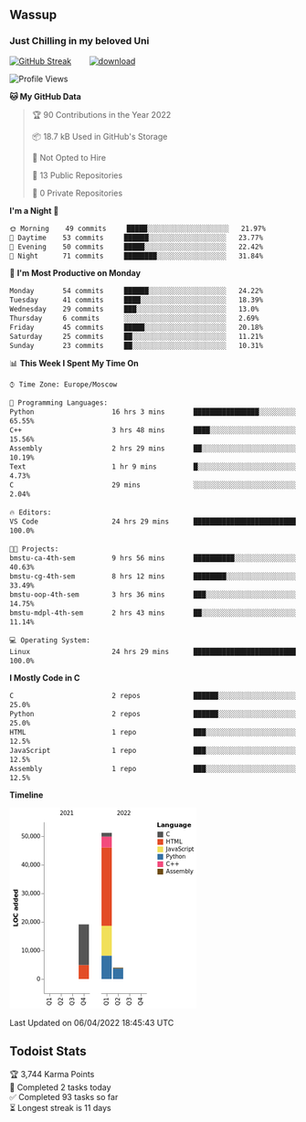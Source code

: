 ## Wassup 
### Just Chilling in my beloved Uni 

<!--
-->

[![GitHub Streak](http://github-readme-streak-stats.herokuapp.com?user=archeoss&theme=shades-of-purple&hide_border=true&date_format=j%20M%5B%20Y%5D)](https://git.io/streak-stats)&nbsp;&nbsp;&nbsp;&nbsp;&nbsp;&nbsp;&nbsp;&nbsp;[![download](https://user-images.githubusercontent.com/68448737/147796309-d8b65b1d-4dde-40d9-b03a-2b42aaa6cd43.jpeg)
](https://bmstu.ru/)

<!--START_SECTION:waka-->
![Profile Views](http://img.shields.io/badge/Profile%20Views-1-blue)

**🐱 My GitHub Data** 

> 🏆 90 Contributions in the Year 2022
 > 
> 📦 18.7 kB Used in GitHub's Storage 
 > 
> 🚫 Not Opted to Hire
 > 
> 📜 13 Public Repositories 
 > 
> 🔑 0 Private Repositories  
 > 
**I'm a Night 🦉** 

```text
🌞 Morning    49 commits     █████░░░░░░░░░░░░░░░░░░░░   21.97% 
🌆 Daytime    53 commits     ██████░░░░░░░░░░░░░░░░░░░   23.77% 
🌃 Evening    50 commits     █████░░░░░░░░░░░░░░░░░░░░   22.42% 
🌙 Night      71 commits     ████████░░░░░░░░░░░░░░░░░   31.84%

```
📅 **I'm Most Productive on Monday** 

```text
Monday       54 commits     ██████░░░░░░░░░░░░░░░░░░░   24.22% 
Tuesday      41 commits     ████░░░░░░░░░░░░░░░░░░░░░   18.39% 
Wednesday    29 commits     ███░░░░░░░░░░░░░░░░░░░░░░   13.0% 
Thursday     6 commits      ░░░░░░░░░░░░░░░░░░░░░░░░░   2.69% 
Friday       45 commits     █████░░░░░░░░░░░░░░░░░░░░   20.18% 
Saturday     25 commits     ██░░░░░░░░░░░░░░░░░░░░░░░   11.21% 
Sunday       23 commits     ██░░░░░░░░░░░░░░░░░░░░░░░   10.31%

```


📊 **This Week I Spent My Time On** 

```text
⌚︎ Time Zone: Europe/Moscow

💬 Programming Languages: 
Python                   16 hrs 3 mins       ████████████████░░░░░░░░░   65.55% 
C++                      3 hrs 48 mins       ████░░░░░░░░░░░░░░░░░░░░░   15.56% 
Assembly                 2 hrs 29 mins       ██░░░░░░░░░░░░░░░░░░░░░░░   10.19% 
Text                     1 hr 9 mins         █░░░░░░░░░░░░░░░░░░░░░░░░   4.73% 
C                        29 mins             ░░░░░░░░░░░░░░░░░░░░░░░░░   2.04%

🔥 Editors: 
VS Code                  24 hrs 29 mins      █████████████████████████   100.0%

🐱‍💻 Projects: 
bmstu-ca-4th-sem         9 hrs 56 mins       ██████████░░░░░░░░░░░░░░░   40.63% 
bmstu-cg-4th-sem         8 hrs 12 mins       ████████░░░░░░░░░░░░░░░░░   33.49% 
bmstu-oop-4th-sem        3 hrs 36 mins       ███░░░░░░░░░░░░░░░░░░░░░░   14.75% 
bmstu-mdpl-4th-sem       2 hrs 43 mins       ██░░░░░░░░░░░░░░░░░░░░░░░   11.14%

💻 Operating System: 
Linux                    24 hrs 29 mins      █████████████████████████   100.0%

```

**I Mostly Code in C** 

```text
C                        2 repos             ██████░░░░░░░░░░░░░░░░░░░   25.0% 
Python                   2 repos             ██████░░░░░░░░░░░░░░░░░░░   25.0% 
HTML                     1 repo              ███░░░░░░░░░░░░░░░░░░░░░░   12.5% 
JavaScript               1 repo              ███░░░░░░░░░░░░░░░░░░░░░░   12.5% 
Assembly                 1 repo              ███░░░░░░░░░░░░░░░░░░░░░░   12.5%

```


**Timeline**

![Chart not found](https://raw.githubusercontent.com/archeoss/archeoss/master/charts/bar_graph.png) 


 Last Updated on 06/04/2022 18:45:43 UTC
<!--END_SECTION:waka-->

## Todoist Stats

<!-- TODO-IST:START -->
🏆  3,744 Karma Points           
🌸  Completed 2 tasks today           
✅  Completed 93 tasks so far           
⏳  Longest streak is 11 days
<!-- TODO-IST:END -->
